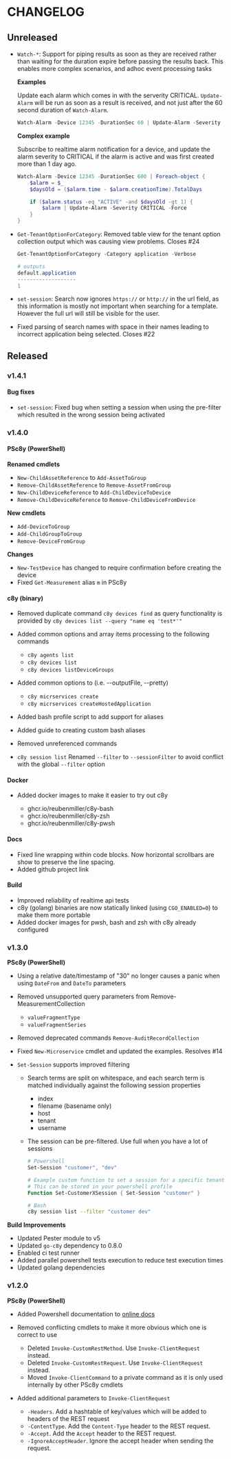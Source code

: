 # CHANGELOG

## Unreleased

* `Watch-*`: Support for piping results as soon as they are received rather than waiting for the duration expire before passing the results back. This enables more complex scenarios, and adhoc event processing tasks

    **Examples**

    Update each alarm which comes in with the serverity CRITICAL. `Update-Alarm` will be run as soon as a result is received, and not just after the 60 second duration of `Watch-Alarm`. 

    ```powershell
    Watch-Alarm -Device 12345 -DurationSec 60 | Update-Alarm -Severity CRITICAL -Force
    ```

    **Complex example**

    Subscribe to realtime alarm notification for a device, and update the alarm severity to CRITICAL if the alarm is active and was first created more than 1 day ago.

    ```powershell
    Watch-Alarm -Device 12345 -DurationSec 600 | Foreach-object {
        $alarm = $_
        $daysOld = ($alarm.time - $alarm.creationTime).TotalDays

        if ($alarm.status -eq "ACTIVE" -and $daysOld -gt 1) {
            $alarm | Update-Alarm -Severity CRITICAL -Force
        }
    }
    ```

* `Get-TenantOptionForCategory`: Removed table view for the tenant option collection output which was causing view problems. Closes #24

    ```powershell
    Get-TenantOptionForCategory -Category application -Verbose

    # outputs
    default.application
    -------------------
    1
    ```

* `set-session`: Search now ignores `https://` or `http://` in the url field, as this information is mostly not important when searching for a template. However the full url will still be visible for the user.

* Fixed parsing of search names with space in their names leading to incorrect application being selected. Closes #22

## Released

### v1.4.1

#### Bug fixes

* `set-session`: Fixed bug when setting a session when using the pre-filter which resulted in the wrong session being activated

### v1.4.0

#### PSc8y (PowerShell)

**Renamed cmdlets**

* `New-ChildAssetReference` to `Add-AssetToGroup`
* `Remove-ChildAssetReference` to `Remove-AssetFromGroup`
* `New-ChildDeviceReference` to `Add-ChildDeviceToDevice`
* `Remove-ChildDeviceReference` to `Remove-ChildDeviceFromDevice`

**New cmdlets**

* `Add-DeviceToGroup`
* `Add-ChildGroupToGroup`
* `Remove-DeviceFromGroup`

**Changes**

* `New-TestDevice` has changed to require confirmation before creating the device
* Fixed `Get-Measurement` alias `m` in PSc8y

#### c8y (binary)

* Removed duplicate command `c8y devices find` as query functionality is provided by `c8y devices list --query "name eq 'test*'"`

* Added common options and array items processing to the following commands
    * `c8y agents list`
    * `c8y devices list`
    * `c8y devices listDeviceGroups`

* Added common options to (i.e. --outputFile, --pretty)
    * `c8y micrservices create`
    * `c8y micrservices createHostedApplication`

* Added bash profile script to add support for aliases
* Added guide to creating custom bash aliases
* Removed unreferenced commands

* `c8y session list` Renamed `--filter` to `--sessionFilter` to avoid conflict with the global `--filter` option


#### Docker

* Added docker images to make it easier to try out c8y

    * ghcr.io/reubenmiller/c8y-bash
    * ghcr.io/reubenmiller/c8y-zsh
    * ghcr.io/reubenmiller/c8y-pwsh

#### Docs

* Fixed line wrapping within code blocks. Now horizontal scrollbars are show to preserve the line spacing.
* Added github project link

#### Build

* Improved reliability of realtime api tests
* c8y (golang) binaries are now statically linked (using `CGO_ENABLED=0`) to make them more portable
* Added docker images for pwsh, bash and zsh with c8y already configured

### v1.3.0

**PSc8y (PowerShell)**

* Using a relative date/timestamp of "30" no longer causes a panic when using `DateFrom` and `DateTo` parameters

* Removed unsupported query parameters from Remove-MeasurementCollection
    * `valueFragmentType`
    * `valueFragmentSeries`

* Removed deprecated commands
    `Remove-AuditRecordCollection`

* Fixed `New-Microservice` cmdlet and updated the examples. Resolves #14

* `Set-Session` supports improved filtering
    * Search terms are split on whitespace, and each search term is matched individually against the following session properties
        * index
        * filename (basename only)
        * host
        * tenant
        * username

    * The session can be pre-filtered. Use full when you have a lot of sessions

        ```powershell
        # Powershell
        Set-Session "customer", "dev"

        # Example custom function to set a session for a specific tenant group
        # This can be stored in your powershell profile
        Function Set-CustomerXSession { Set-Session "customer" }
        ```

        ```sh
        # Bash
        c8y session list --filter "customer dev"
        ```

**Build Improvements**

* Updated Pester module to v5
* Updated `go-c8y` dependency to 0.8.0
* Enabled ci test runner
* Added parallel powershell tests execution to reduce test execution times
* Updated golang dependencies

### v1.2.0

**PSc8y (PowerShell)**

* Added Powershell documentation to [online docs](https://reubenmiller.github.io/go-c8y-cli/pwsh/cmdlets/Get-Agent/)

* Removed conflicting cmdlets to make it more obvious which one is correct to use
    * Deleted `Invoke-CustomRestMethod`. Use `Invoke-ClientRequest` instead.
    * Deleted `Invoke-CustomRestRequest`. Use `Invoke-ClientRequest` instead.
    * Moved `Invoke-ClientCommand` to a private command as it is only used internally by other PSc8y cmdlets

* Added additional parameters to `Invoke-ClientRequest`
    * `-Headers`. Add a hashtable of key/values which will be added to headers of the REST request
    * `-ContentType`. Add the `Content-Type` header to the REST request.
    * `-Accept`. Add the `Accept` header to the REST request.
    * `-IgnoreAcceptHeader`. Ignore the accept header when sending the request.
